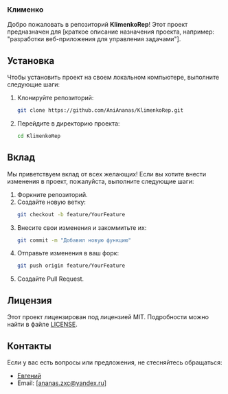 ### Клименко

Добро пожаловать в репозиторий **KlimenkoRep**! Этот проект предназначен для [краткое описание назначения проекта, например: "разработки веб-приложения для управления задачами"].

## Установка

Чтобы установить проект на своем локальном компьютере, выполните следующие шаги:

1. Клонируйте репозиторий:
   ```bash
   git clone https://github.com/AniAnanas/KlimenkoRep.git
   ```

2. Перейдите в директорию проекта:
   ```bash
   cd KlimenkoRep
   ```

## Вклад

Мы приветствуем вклад от всех желающих! Если вы хотите внести изменения в проект, пожалуйста, выполните следующие шаги:

1. Форкните репозиторий.
2. Создайте новую ветку:
   ```bash
   git checkout -b feature/YourFeature
   ```
3. Внесите свои изменения и закоммитьте их:
   ```bash
   git commit -m "Добавил новую функцию"
   ```
4. Отправьте изменения в ваш форк:
   ```bash
   git push origin feature/YourFeature
   ```
5. Создайте Pull Request.

## Лицензия

Этот проект лицензирован под лицензией MIT. Подробности можно найти в файле [LICENSE](LICENSE).

## Контакты

Если у вас есть вопросы или предложения, не стесняйтесь обращаться:

- [Евгений](https://github.com/AniAnanas)
- Email: [ananas.zxc@yandex.ru]
